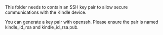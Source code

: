 This folder needs to contain an SSH key pair to allow secure communications with the Kindle device.

You can generate a key pair with openssh. Please ensure the pair is named kindle_id_rsa and kindle_id_rsa.pub.
